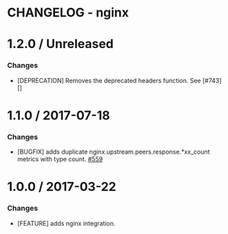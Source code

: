 # CHANGELOG - nginx

1.2.0 / Unreleased
==================

### Changes

* [DEPRECATION] Removes the deprecated headers function. See [#743][]

1.1.0 / 2017-07-18
==================

### Changes

* [BUGFIX] adds duplicate nginx.upstream.peers.response.*xx_count metrics with type count. [#559][]

1.0.0 / 2017-03-22
==================

### Changes

* [FEATURE] adds nginx integration.

<!--- The following link definition list is generated by PimpMyChangelog --->
[#559]: https://github.com/DataDog/integrations-core/issues/559
